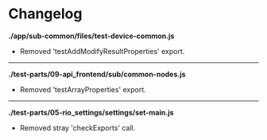 # Changelog

**./app/sub-common/files/test-device-common.js**
* Removed 'testAddModifyResultProperties' export.

---

**./test-parts/09-api_frontend/sub/common-nodes.js**
* Removed 'testArrayProperties' export.

---

**./test-parts/05-rio_settings/settings/set-main.js**
* Removed stray 'checkExports' call.